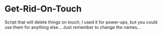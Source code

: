 # Get-Rid-On-Touch
Script that will delete things on touch, I used it for power-ups, but you could use them for anything else...
Just remember to change the names...
